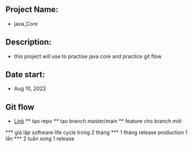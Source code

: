## Project Name: 
* java_Core

## Description: 
* this project will use to practise java core and practice git flow

## Date start: 
* Aug 10, 2022



## Git flow
* [Link](https://nvie.com/posts/a-successful-git-branching-model/)
** tạo repo
** tạo branch master/main
** feature cho branch mới

*** giả lập software life cycle trong 2 tháng
*** 1 tháng release production 1 lần
*** 2 tuần xong 1 release
